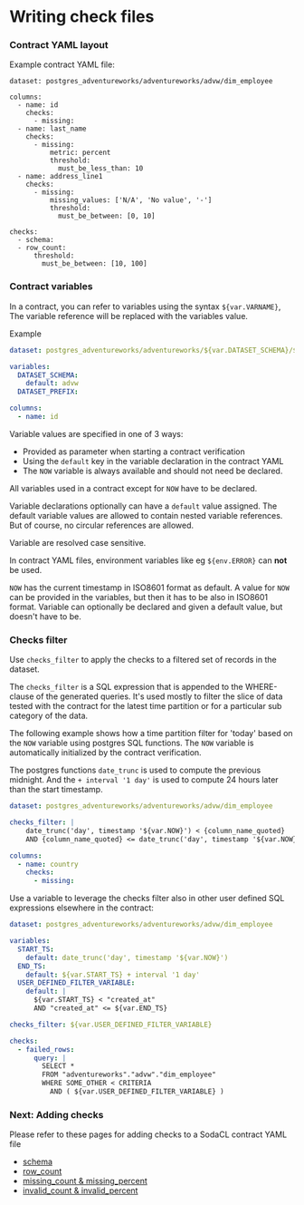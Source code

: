 # Writing check files

### Contract YAML layout

Example contract YAML file:
```
dataset: postgres_adventureworks/adventureworks/advw/dim_employee

columns:
  - name: id
    checks:
      - missing:
  - name: last_name
    checks:
      - missing:
          metric: percent
          threshold:
            must_be_less_than: 10
  - name: address_line1
    checks:
      - missing:
          missing_values: ['N/A', 'No value', '-']
          threshold:
            must_be_between: [0, 10]

checks:
  - schema:
  - row_count:
      threshold:
        must_be_between: [10, 100]
```

### Contract variables

In a contract, you can refer to variables using the syntax `${var.VARNAME}`, The variable reference 
will be replaced with the variables value.

Example
```yaml
dataset: postgres_adventureworks/adventureworks/${var.DATASET_SCHEMA}/${var.DATASET_PREFIX}_employee

variables: 
  DATASET_SCHEMA:
    default: advw
  DATASET_PREFIX:

columns:
  - name: id
```

Variable values are specified in one of 3 ways: 
* Provided as parameter when starting a contract verification
* Using the `default` key in the variable declaration in the contract YAML
* The `NOW` variable is always available and should not need be declared.

All variables used in a contract except for `NOW` have to be declared.

Variable declarations optionally can have a `default` value assigned.  The default variable 
values are allowed to contain nested variable references.  But of course, no circular 
references are allowed.

Variable are resolved case sensitive.

In contract YAML files, environment variables like eg `${env.ERROR}` can **not** be used.

`NOW` has the current timestamp in ISO8601 format as default.  A value for `NOW` can be 
provided in the variables, but then it has to be also in ISO8601 format.  Variable can 
optionally be declared and given a default value, but doesn't have to be.

### Checks filter

Use `checks_filter` to apply the checks to a filtered set of records in the dataset.

The `checks_filter` is a SQL expression that is appended to the WHERE-clause of the 
generated queries.  It's used mostly to filter the slice of data tested with the contract 
for the latest time partition or for a particular sub category of the data.

The following example shows how a time partition filter for 'today' based on the `NOW` variable 
using postgres SQL functions.  The `NOW` variable is automatically initialized by the contract 
verification.

The postgres functions `date_trunc` is used to compute the previous midnight.  And the 
`+ interval '1 day'` is used to compute 24 hours later than the start timestamp.

```yaml
dataset: postgres_adventureworks/adventureworks/advw/dim_employee

checks_filter: |
    date_trunc('day', timestamp '${var.NOW}') < {column_name_quoted}
    AND {column_name_quoted} <= date_trunc('day', timestamp '${var.NOW}') + interval '1 day'

columns:
  - name: country
    checks:
      - missing:
```

Use a variable to leverage the checks filter also in other user defined SQL expressions 
elsewhere in the contract:

```yaml
dataset: postgres_adventureworks/adventureworks/advw/dim_employee

variables:
  START_TS:
    default: date_trunc('day', timestamp '${var.NOW}')
  END_TS:
    default: ${var.START_TS} + interval '1 day'
  USER_DEFINED_FILTER_VARIABLE:
    default: |
      ${var.START_TS} < "created_at"
      AND "created_at" <= ${var.END_TS}

checks_filter: ${var.USER_DEFINED_FILTER_VARIABLE}

checks:
  - failed_rows:
      query: |
        SELECT * 
        FROM "adventureworks"."advw"."dim_employee"
        WHERE SOME_OTHER < CRITERIA
          AND ( ${var.USER_DEFINED_FILTER_VARIABLE} )
```

### Next: Adding checks

Please refer to these pages for adding checks to a SodaCL contract YAML file

* [schema](schema_check.md)
* [row_count](row_count_check.md)
* [missing_count & missing_percent](missing_checks.md)
* [invalid_count & invalid_percent](invalid_checks.md)
